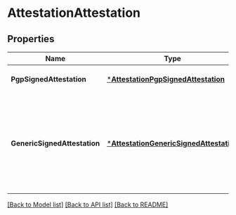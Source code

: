 # AttestationAttestation

## Properties
Name | Type | Description | Notes
------------ | ------------- | ------------- | -------------
**PgpSignedAttestation** | [***AttestationPgpSignedAttestation**](attestationPgpSignedAttestation.md) | A PGP signed attestation. | [optional] [default to null]
**GenericSignedAttestation** | [***AttestationGenericSignedAttestation**](attestationGenericSignedAttestation.md) | An attestation that supports multiple &#x60;Signature&#x60;s over the same attestation payload. The signatures (defined in common.proto) support a superset of public key types and IDs compared to PgpSignedAttestation. | [optional] [default to null]

[[Back to Model list]](../README.md#documentation-for-models) [[Back to API list]](../README.md#documentation-for-api-endpoints) [[Back to README]](../README.md)


